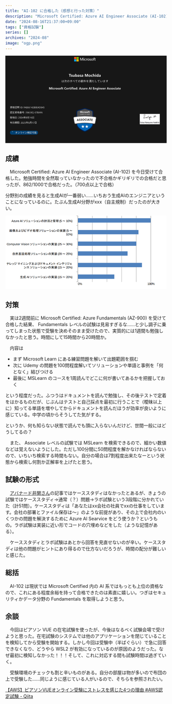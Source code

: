 ```yaml
---
title: "AI-102 に合格した（感想と行った対策）"
description: "Microsoft Certified: Azure AI Engineer Associate (AI-102)に合格した。その結果と対策"
date: "2024-08-16T21:37:00+09:00"
tags: ["資格試験"]
series: []
archives: "2024-08"
image: "ogp.png"
---
```



![image](334f6967.png)

## 成績

　Microsoft Certified: Azure AI Engineer Associate (AI-102) を今日受けて合格した。勉強時間を全然取っていなかったので不合格かギリギリでの合格だと思ったが、862/1000で合格だった。（700点以上で合格）

分野別の成績を見ると生成AIが一番弱い……いちおう生成AIのエンジニアということになっているのに。たぶん生成AI分野がxxx（自主規制）だったのが大きい。

![image](a7593259.png)

## 対策

　実は2週間前に Microsoft Certified: Azure Fundamentals (AZ-900) を受けて合格した結果、 Fundamentals レベルの試験は見易すぎるな……と少し調子に乗ってしまった状態で受験を決めそのまま受けたので、実質的には1週間も勉強しなかったと思う。時間にして15時間から20時間か。

　内容は

- まず Microsoft Learn にある練習問題を解いて出題範囲を掴む
- 次に Udemy の問題を100問程度解いてソリューションや単語と事例を「何となく」結びつける
- 最後に MSLearn のコースを1周読んでどこに何が書いてあるかを把握しておく

という程度だった。ふつうはドキュメントを読んで勉強し、その後テストで定着をはかるものだが、じぶんはテストと自己採点を最初に行うことで（曖昧以上に）知ってる単語を増やしてからドキュメントを読んだほうが効率が良いように感じている。中学の頃からそうしてた気がする。

というか、何も知らない状態で読んでも頭に入らないんだけど、世間一般にはどうしてるの？

　また、 Associate レベルの試験では MSLearn を検索できるので、細かい数値などは覚えないようにした。ただし100分間に50問程度を解かなければならないので、いちいち検索する時間もない。自分の場合は7割程度出来たなーという状態から検索し何割か正解率を上げたと思う。

## 試験の形式

　[アバナード井関さん](https://note.com/avakansai/n/ncc226be1221f)の記事ではケーススタディはなかったとあるが、きょうの試験ではケーススタディ→通常（？）問題→ラボ試験という3段階に分かれていた（計51問）。ケーススタディは「あなたはxx会社の社員でxxの仕事をしています。会社の部署とファイル保存は〜」のような前提があり、その上で会社内のいくつかの問題を解決するために Azure AI Searvice をどう使うか？というもの。ラボ試験は実装に近い形でコードの穴埋めなどをした（ような記憶がある）。

　ケーススタディとラボ試験はあとから回答を見直せないのが辛い。ケーススタディは他の問題がヒントにあり得るので仕方ないだろうが、時間の配分が難しいと感じた。

## 総括

　AI-102 は現状では Microsoft Certified 内の AI 系ではもっとも上位の資格なので、これにある程度余裕を持って合格できたのは素直に嬉しい。つぎはセキュリティかデータ分野の Fundamentals を取得しようと思う。

## 余談

　今回はピアソン VUE の在宅試験を使ったが、今後はなるべく試験会場で受けようと思った。在宅試験のシステムでは他のアプリケーションを閉じていることを検知してから受験を開始する。しかし今回は受験中（半ばぐらい）で急に回答できなくなり、どうやら WSL2 が有効になっているのが原因のようだった。なぜ最初に検知しなかった！！！そして、これに対応する間も試験時間は過ぎていく。

　受験環境のチェックも割と辛いものがある。自分の部屋は物が多いので布団の上で受験した……同じように感じている人がいるので、そちらを参照されたい。

[【AWS】ピアソンVUEオンライン受験にストレスを感じた4つの理由 #AWS認定試験 - Qiita](https://qiita.com/shiva_it/items/bb060ab734867802ae85)
